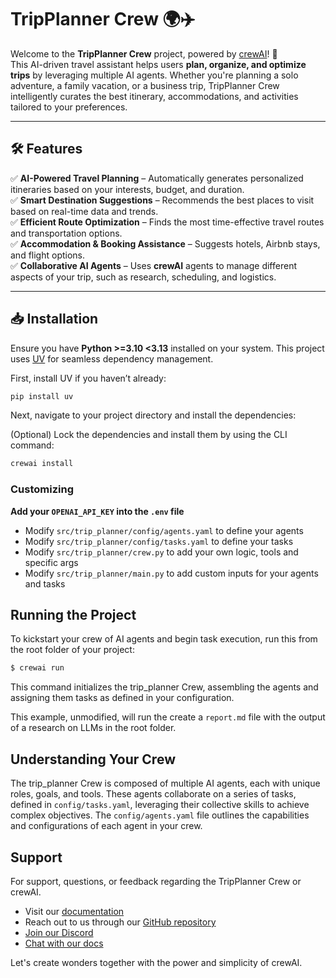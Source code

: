 # **TripPlanner Crew** 🌍✈️  

Welcome to the **TripPlanner Crew** project, powered by [crewAI](https://crewai.com)! 🚀  
This AI-driven travel assistant helps users **plan, organize, and optimize trips** by leveraging multiple AI agents. Whether you're planning a solo adventure, a family vacation, or a business trip, TripPlanner Crew intelligently curates the best itinerary, accommodations, and activities tailored to your preferences.  

---

## **🛠️ Features**  

✅ **AI-Powered Travel Planning** – Automatically generates personalized itineraries based on your interests, budget, and duration.  
✅ **Smart Destination Suggestions** – Recommends the best places to visit based on real-time data and trends.  
✅ **Efficient Route Optimization** – Finds the most time-effective travel routes and transportation options.  
✅ **Accommodation & Booking Assistance** – Suggests hotels, Airbnb stays, and flight options.  
✅ **Collaborative AI Agents** – Uses **crewAI** agents to manage different aspects of your trip, such as research, scheduling, and logistics.  

---

## **📥 Installation**  

Ensure you have **Python >=3.10 <3.13** installed on your system. This project uses [UV](https://docs.astral.sh/uv/) for seamless dependency management.  

First, install UV if you haven’t already:  

```bash
pip install uv
```

Next, navigate to your project directory and install the dependencies:

(Optional) Lock the dependencies and install them by using the CLI command:
```bash
crewai install
```
### Customizing

**Add your `OPENAI_API_KEY` into the `.env` file**

- Modify `src/trip_planner/config/agents.yaml` to define your agents
- Modify `src/trip_planner/config/tasks.yaml` to define your tasks
- Modify `src/trip_planner/crew.py` to add your own logic, tools and specific args
- Modify `src/trip_planner/main.py` to add custom inputs for your agents and tasks

## Running the Project

To kickstart your crew of AI agents and begin task execution, run this from the root folder of your project:

```bash
$ crewai run
```

This command initializes the trip_planner Crew, assembling the agents and assigning them tasks as defined in your configuration.

This example, unmodified, will run the create a `report.md` file with the output of a research on LLMs in the root folder.

## Understanding Your Crew

The trip_planner Crew is composed of multiple AI agents, each with unique roles, goals, and tools. These agents collaborate on a series of tasks, defined in `config/tasks.yaml`, leveraging their collective skills to achieve complex objectives. The `config/agents.yaml` file outlines the capabilities and configurations of each agent in your crew.

## Support

For support, questions, or feedback regarding the TripPlanner Crew or crewAI.
- Visit our [documentation](https://docs.crewai.com)
- Reach out to us through our [GitHub repository](https://github.com/joaomdmoura/crewai)
- [Join our Discord](https://discord.com/invite/X4JWnZnxPb)
- [Chat with our docs](https://chatg.pt/DWjSBZn)

Let's create wonders together with the power and simplicity of crewAI.

